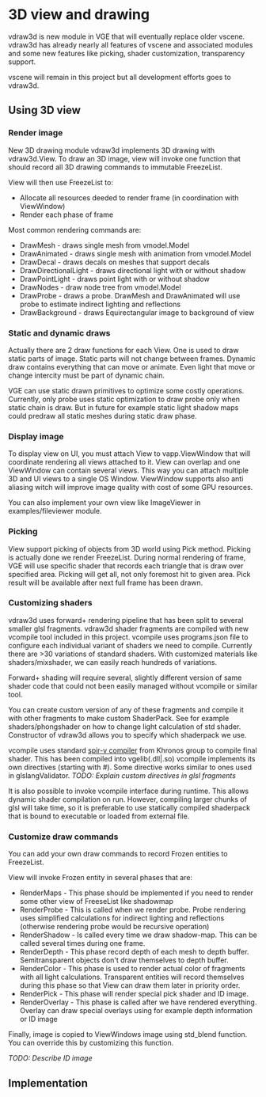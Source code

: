 # 3D view and drawing

vdraw3d is new module in VGE that will eventually replace older vscene. 
vdraw3d has already nearly all features of vscene and associated modules and some
new features like picking, shader customization, transparency support.

vscene will remain in this project but all development efforts goes to vdraw3d.

## Using 3D view

### Render image

New 3D drawing module vdraw3d implements 3D drawing with vdraw3d.View. To draw an 3D image, view
will invoke one function that should record all 3D drawing commands to immutable FreezeList.

View will then use FreezeList to:
- Allocate all resources deeded to render frame (in coordination with ViewWindow)
- Render each phase of frame

Most common rendering commands are:
- DrawMesh - draws single mesh from vmodel.Model
- DrawAnimated - draws single mesh with animation from vmodel.Model
- DrawDecal - draws decals on meshes that support decals
- DrawDirectionalLight - draws directional light with or without shadow
- DrawPointLight - draws point light with or without shadow
- DrawNodes - draw node tree from vmodel.Model
- DrawProbe - draws a probe. DrawMesh and DrawAnimated will use probe to estimate indirect lighting and reflections
- DrawBackground - draws Equirectangular image to background of view

### Static and dynamic draws

Actually there are 2 draw functions for each View. One is used to draw static parts of image. Static parts will not change between frames.
Dynamic draw contains everything that can move or animate. Even light that move or change intercity must be part of dynamic chain.

VGE can use static drawn primitives to optimize some costly operations. Currently, only probe
uses static optimization to draw probe only when static chain is draw. 
But in future for example static light shadow maps could predraw all static meshes during static draw phase.


### Display image

To display view on UI, you must attach View to vapp.ViewWindow that will coordinate
rendering all views attached to it. View can overlap and one ViewWindow can contain several 
views. This way you can attach multiple 3D and UI views to a single OS Window. 
ViewWindow supports also anti aliasing witch will improve image quality with cost of some GPU resources.

You can also implement your own view like ImageViewer in examples/fileviewer module.

### Picking

View support picking of objects from 3D world using Pick method. Picking is actually done we render FreezeList. 
During normal rendering of frame, VGE will use specific shader that records each triangle that is draw over specified area. 
Picking will get all, not only foremost hit to given area. Pick result will be available after next full frame has been drawn. 

### Customizing shaders

vdraw3d uses forward+ rendering pipeline that has been split to several smaller glsl fragments.
vdraw3d shader fragments are compiled with new vcompile tool included in this project. 
vcompile uses programs.json file to configure each individual variant of shaders we need to compile.
Currently there are >30 variations of standard shaders. With customized materials like shaders/mixshader,
we can easily reach hundreds of variations.

Forward+ shading will require several, slightly different version of same shader code that could not been easily managed without vcompile or similar tool.

You can create custom version of any of these fragments and compile it with other fragments to make custom ShaderPack. 
See for example shaders/phongshader on how to change light calculation of std shader.
Constructor of vdraw3d allows you to specify which shaderpack we use.

vcompile uses standard [spir-v compiler](https://github.com/KhronosGroup/SPIRV-Tools) from Khronos group to compile final shader. 
This has been compiled into vgelib(.dll|.so)
vcompile implements its own directives (starting with #). Some directive works similar to ones used in glslangValidator. 
*TODO: Explain custom directives in glsl fragments*

It is also possible to invoke vcompile interface during runtime. This allows dynamic shader compilation on run.
However, compiling larger chunks of glsl will take time, so it is preferable to use statically compiled
shaderpack that is bound to executable or loaded from external file.


### Customize draw commands 

You can add your own draw commands to record Frozen entities to FreezeList. 

View will invoke Frozen entity in several phases that are:
- RenderMaps - This phase should be implemented if you need to render some other view of FreeseList like shadowmap
- RenderProbe - This is called when we render probe. Probe rendering uses simplified calculations for indirect lighting and reflections (otherwise rendering probe would be recursive operation)
- RenderShadow - Is called every time we draw shadow-map. This can be called several times during one frame.
- RenderDepth - This phase record depth of each mesh to depth buffer. Semitransparent objects don't draw themselves to depth buffer.
- RenderColor - This phase is used to render actual color of fragments with all light calculations.
Transparent entities will record themselves during this phase so that View can draw them later in priority order.
- RenderPick - This phase will render special pick shader and ID image.
- RenderOverlay - This phase is called after we have rendered everything. Overlay can draw special overlays using for example depth information or ID image

Finally, image is copied to ViewWindows image using std_blend function. You can override this by customizing this function.

*TODO: Describe ID image*

## Implementation

  


